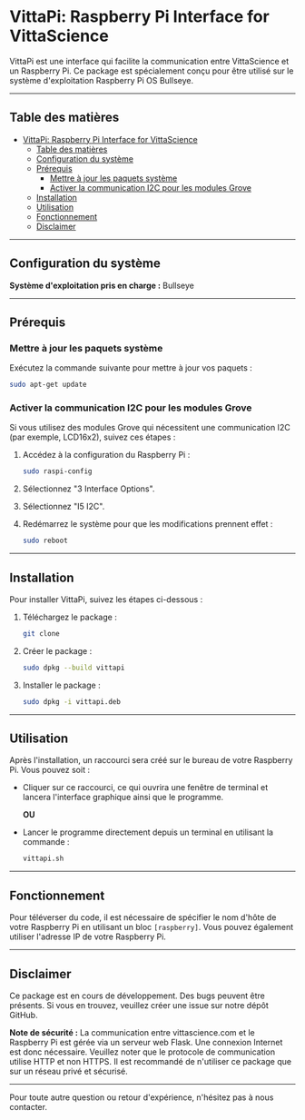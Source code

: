 # VittaPi: Raspberry Pi Interface for VittaScience

VittaPi est une interface qui facilite la communication entre VittaScience et un Raspberry Pi. Ce package est spécialement conçu pour être utilisé sur le système d'exploitation Raspberry Pi OS Bullseye.

---

## Table des matières

- [VittaPi: Raspberry Pi Interface for VittaScience](#vittapi-raspberry-pi-interface-for-vittascience)
  - [Table des matières](#table-des-matières)
  - [Configuration du système](#configuration-du-système)
  - [Prérequis](#prérequis)
    - [Mettre à jour les paquets système](#mettre-à-jour-les-paquets-système)
    - [Activer la communication I2C pour les modules Grove](#activer-la-communication-i2c-pour-les-modules-grove)
  - [Installation](#installation)
  - [Utilisation](#utilisation)
  - [Fonctionnement](#fonctionnement)
  - [Disclaimer](#disclaimer)

---

## Configuration du système

**Système d'exploitation pris en charge :** Bullseye

---

## Prérequis

### Mettre à jour les paquets système

Exécutez la commande suivante pour mettre à jour vos paquets :

```bash
sudo apt-get update
```

### Activer la communication I2C pour les modules Grove

Si vous utilisez des modules Grove qui nécessitent une communication I2C (par exemple, LCD16x2), suivez ces étapes :

1. Accédez à la configuration du Raspberry Pi :

    ```bash
    sudo raspi-config
    ```

2. Sélectionnez "3 Interface Options".

3. Sélectionnez "I5 I2C".

4. Redémarrez le système pour que les modifications prennent effet :

    ```bash
    sudo reboot
    ```

---

## Installation

Pour installer VittaPi, suivez les étapes ci-dessous :

1. Téléchargez le package :

    ```bash
    git clone 

2. Créer le package :

    ```bash
    sudo dpkg --build vittapi
    ```

3. Installer le package :

    ```bash
    sudo dpkg -i vittapi.deb
    ```

---

## Utilisation

Après l'installation, un raccourci sera créé sur le bureau de votre Raspberry Pi. Vous pouvez soit :

- Cliquer sur ce raccourci, ce qui ouvrira une fenêtre de terminal et lancera l'interface graphique ainsi que le programme.
  
  **OU**
  
- Lancer le programme directement depuis un terminal en utilisant la commande :

    ```bash
    vittapi.sh
    ```

---

## Fonctionnement

Pour téléverser du code, il est nécessaire de spécifier le nom d'hôte de votre Raspberry Pi en utilisant un bloc `[raspberry]`. Vous pouvez également utiliser l'adresse IP de votre Raspberry Pi.

---

## Disclaimer

Ce package est en cours de développement. Des bugs peuvent être présents. Si vous en trouvez, veuillez créer une issue sur notre dépôt GitHub.

**Note de sécurité :** La communication entre vittascience.com et le Raspberry Pi est gérée via un serveur web Flask. Une connexion Internet est donc nécessaire. Veuillez noter que le protocole de communication utilise HTTP et non HTTPS. Il est recommandé de n'utiliser ce package que sur un réseau privé et sécurisé.

---

Pour toute autre question ou retour d'expérience, n'hésitez pas à nous contacter.